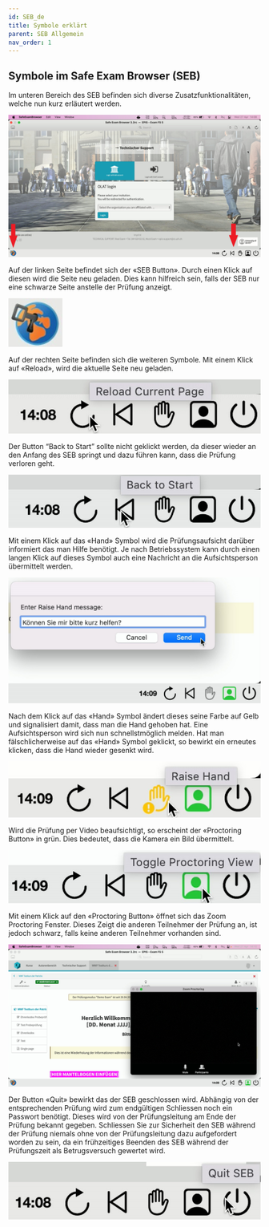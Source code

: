 ```yaml
---
id: SEB_de
title: Symbole erklärt
parent: SEB Allgemein
nav_order: 1
---
```


## Symbole im Safe Exam Browser (SEB)
Im unteren Bereich des SEB befinden sich diverse Zusatzfunktionalitäten, welche nun kurz erläutert werden.

[![icons-overview](assets/icons_overview.jpg)](assets/icons_overview.jpg)

Auf der linken Seite befindet sich der «SEB Button». Durch einen Klick auf diesen wird die Seite neu geladen. Dies kann hilfreich sein, falls der SEB nur eine schwarze Seite anstelle der Prüfung anzeigt.

[![icons-sebbutton](assets/icons_sebbutton.jpg)](assets/icons_sebbutton.jpg)

Auf der rechten Seite befinden sich die weiteren Symbole. Mit einem Klick auf «Reload», wird die aktuelle Seite neu geladen.

[![icons-reload](assets/icons_reload.jpg)](assets/icons_reload.jpg)

Der Button “Back to Start” sollte nicht geklickt werden, da dieser wieder an den Anfang des SEB springt und dazu führen kann, dass die Prüfung verloren geht.

[![icons-back](assets/icons_back.jpg)](assets/icons_back.jpg)

Mit einem Klick auf das «Hand» Symbol wird die Prüfungsaufsicht darüber informiert das man Hilfe benötigt. Je nach Betriebssystem kann durch einen langen Klick auf dieses Symbol auch eine Nachricht an die Aufsichtsperson übermittelt werden.

[![icons-hand-01](assets/icons_hand_01.jpg)](assets/icons_hand_01.jpg)

Nach dem Klick auf das «Hand» Symbol ändert dieses seine Farbe auf Gelb und signalisiert damit, dass man die Hand gehoben hat. Eine Aufsichtsperson wird sich nun schnellstmöglich melden. Hat man fälschlicherweise auf das «Hand» Symbol geklickt, so bewirkt ein erneutes klicken, dass die Hand wieder gesenkt wird.

[![icons-hand-02](assets/icons_hand_02.jpg)](assets/icons_hand_02.jpg)

Wird die Prüfung per Video beaufsichtigt, so erscheint der «Proctoring Button» in grün. Dies bedeutet, dass die Kamera ein Bild übermittelt.

[![icons-proctoring-01](assets/icons_proctoring_01.jpg)](assets/icons_proctoring_01.jpg)

Mit einem Klick auf den «Proctoring Button» öffnet sich das Zoom Proctoring Fenster. Dieses Zeigt die anderen Teilnehmer der Prüfung an, ist jedoch schwarz, falls keine anderen Teilnehmer vorhanden sind.

[![icons-proctoring-02](assets/icons_proctoring_02.jpg)](assets/icons_proctoring_02.jpg)

Der Button «Quit» bewirkt das der SEB geschlossen wird. Abhängig von der entsprechenden Prüfung wird zum endgültigen Schliessen noch ein Passwort benötigt. Dieses wird von der Prüfungsleitung am Ende der Prüfung bekannt gegeben. Schliessen Sie zur Sicherheit den SEB während der Prüfung niemals ohne von der Prüfungsleitung dazu aufgefordert worden zu sein, da ein frühzeitiges Beenden des SEB während der Prüfungszeit als Betrugsversuch gewertet wird.

[![icons-icons_quit](assets/icons_quit.jpg)](assets/icons_quit.jpg)